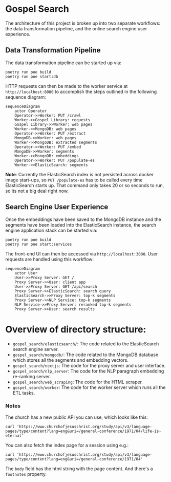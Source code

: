# Gospel Search

The architecture of this project is broken up into two separate workflows: the data transformation pipeline, and the online search engine user experience.

## Data Transformation Pipeline

The data transformation pipeline can be started up via:

```shell
poetry run poe build
poetry run poe start:db
```

HTTP requests can then be made to the worker service at `http://localhost:8080` to accomplish the steps outlined in the following sequence diagram:

```mermaid
sequenceDiagram
    actor Operator
    Operator->>Worker: PUT /crawl
    Worker->>Gospel Library: requests
    Gospel Library->>Worker: web pages
    Worker->>MongoDB: web pages
    Operator->>Worker: PUT /extract
    MongoDB->>Worker: web pages
    Worker->>MongoDB: extracted segments
    Operator->>Worker: PUT /embed
    MongoDB->>Worker: segments
    Worker->>MongoDB: embeddings
    Operator->>Worker: PUT /populate-es
    Worker->>ElasticSearch: segments
```

**Note**: Currently the ElasticSearch index is not persisted across docker image start-ups, so `PUT /populate-es` has to be called every time ElasticSearch starts up. That command only takes 20 or so seconds to run, so its not a big deal right now.

## Search Engine User Experience

Once the embeddings have been saved to the MongoDB instance and the segments have been loaded into the ElasticSearch instance, the search engine application stack can be started via:

```shell
poetry run poe build
poetry run poe start:services
```

The front-end UI can then be accessed via `http://localhost:3000`. User requests are handled using this workflow:

```mermaid
sequenceDiagram
    actor User
    User->>Proxy Server: GET /
    Proxy Server->>User: client app
    User->>Proxy Server: GET /api/search
    Proxy Server->>ElasticSearch: search query
    ElasticSearch->>Proxy Server: top-k segments
    Proxy Server->>NLP Service: top-k segments
    NLP Service->>Proxy Server: reranked top-k segments
    Proxy Server->>User: search results
```

# Overview of directory structure:

- `gospel_search/elasticsearch/`: The code related to the ElasticSearch search engine server.
- `gospel_search/mongodb/`: The code related to the MongoDB database which stores all the segments and embedding vectors.
- `gospel_search/nextjs`: The code for the proxy server and user interface.
- `gospel_search/nlp_server`: The code for the NLP paragraph embedding re-ranking server.
- `gospel_search/web_scraping`: The code for the HTML scraper.
- `gospel_search/worker`: The code for the worker server which runs all the ETL tasks.

### Notes

The church has a new public API you can use, which looks like this:

```
curl 'https://www.churchofjesuschrist.org/study/api/v3/language-pages/type/content?lang=eng&uri=/general-conference/1971/04/life-is-eternal'
```

You can also fetch the index page for a session using e.g.:

```
curl 'https://www.churchofjesuschrist.org/study/api/v3/language-pages/type/content?lang=eng&uri=/general-conference/1971/04'
```

The `body` field has the html string with the page content. And there's a `footnotes` property.
